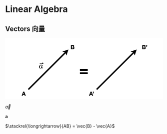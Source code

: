 # Linear Algebra

## Vectors 向量

![Vector](./assets/vector.png)

$\vec{a}$

$\boldsymbol{a}$

$\stackrel{\longrightarrow}{AB} = \vec{B} - \vec{A}$